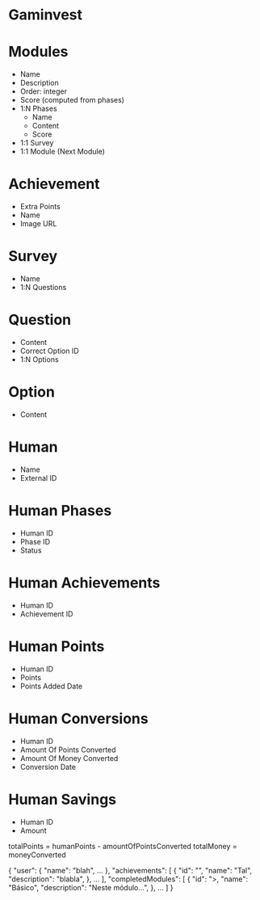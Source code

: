 # Gaminvest

# Modules

- Name
- Description
- Order: integer
- Score (computed from phases)
- 1:N Phases
  - Name
  - Content
  - Score
- 1:1 Survey
- 1:1 Module (Next Module)

# Achievement

- Extra Points
- Name
- Image URL

# Survey

- Name
- 1:N Questions

# Question

- Content
- Correct Option ID
- 1:N Options

# Option

- Content

# Human

- Name
- External ID

# Human Phases

- Human ID
- Phase ID
- Status

# Human Achievements 

- Human ID
- Achievement ID

# Human Points

- Human ID
- Points
- Points Added Date

# Human Conversions

- Human ID
- Amount Of Points Converted
- Amount Of Money Converted
- Conversion Date

# Human Savings

- Human ID
- Amount

totalPoints = humanPoints - amountOfPointsConverted
totalMoney = moneyConverted

{
  "user": {
    "name": "blah",
    ...
  },
  "achievements": [
    {
      "id": "<uuid>",
      "name": "Tal",
      "description": "blabla",
    },
    ...
  ],
  "completedModules": [
    {
      "id": "<uuid>>,
      "name": "Básico",
      "description": "Neste módulo...",
    },
    ...
  ]
}